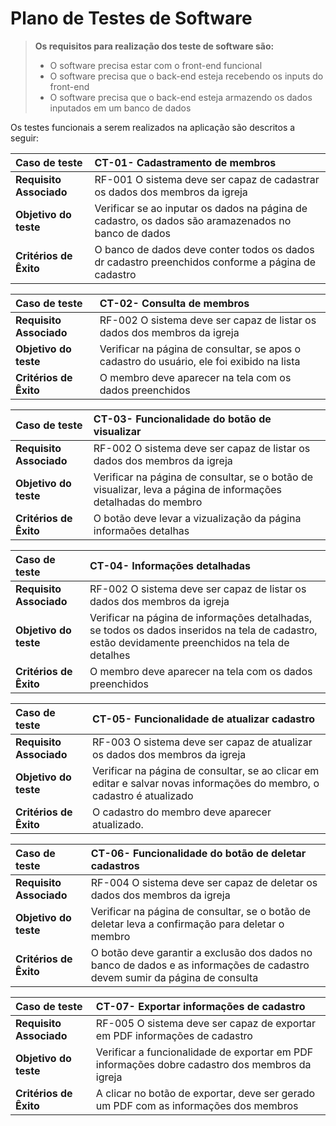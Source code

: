 # Plano de Testes de Software

> **Os requisitos para realização dos teste de software são:** 
>
> - O software precisa estar com o front-end  funcional
> - O software precisa que o back-end esteja recebendo os inputs do front-end 
> - O software precisa que o back-end esteja armazendo os dados inputados em um banco de dados


Os testes funcionais a serem realizados na aplicação são descritos a seguir:

|  Caso de teste | CT-01- Cadastramento de membros  |
| :------------ | :------------ |
| **Requisito Associado**  |  RF-001 O sistema deve ser capaz de cadastrar os dados dos membros da igreja |
| **Objetivo do teste**  |  Verificar se ao inputar os dados na página de cadastro, os dados são aramazenados no banco de dados |
|  **Critérios de Êxito** | O banco de dados deve conter todos os dados dr cadastro preenchidos conforme a página de cadastro  |

|  Caso de teste | CT-02- Consulta de membros  |
| :------------ | :------------ |
| **Requisito Associado**  |  RF-002 O sistema deve ser capaz de listar os dados dos membros da igreja |
| **Objetivo do teste**  |  Verificar na página de consultar, se apos o cadastro do usuário, ele foi exibido na lista |
|  **Critérios de Êxito** |O membro deve aparecer na tela com os dados preenchidos |

|  Caso de teste | CT-03- Funcionalidade do botão de visualizar  |
| :------------ | :------------ |
| **Requisito Associado**  |  RF-002 O sistema deve ser capaz de listar os dados dos membros da igreja |
| **Objetivo do teste**  | Verificar na página de consultar, se o botão de visualizar, leva a página de informações detalhadas do membro |
|  **Critérios de Êxito** |O botão deve levar a vizualização da página informaões detalhas|

|  Caso de teste | CT-04- Informações detalhadas  |
| :------------ | :------------ |
| **Requisito Associado**  |  RF-002 O sistema deve ser capaz de listar os dados dos membros da igreja |
| **Objetivo do teste**  |  Verificar na página de informações detalhadas, se todos os dados inseridos na tela de cadastro, estão devidamente preenchidos na tela de detalhes|
|  **Critérios de Êxito** |O membro deve aparecer na tela com os dados preenchidos |

|  Caso de teste | CT-05- Funcionalidade de atualizar cadastro  |
| :------------ | :------------ |
| **Requisito Associado**  |  RF-003 O sistema deve ser capaz de atualizar os dados dos membros da igreja |
| **Objetivo do teste**  | Verificar na página de consultar, se ao clicar em editar e salvar novas informações do membro, o cadastro é atualizado |
|  **Critérios de Êxito** |O cadastro do membro deve aparecer atualizado.|

|  Caso de teste | CT-06- Funcionalidade do botão de deletar cadastros |
| :------------ | :------------ |
| **Requisito Associado**  |  RF-004 O sistema deve ser capaz de deletar os dados dos membros da igreja |
| **Objetivo do teste**  | Verificar na página de consultar, se o botão de deletar leva a confirmação para deletar o membro |
|  **Critérios de Êxito** |O botão deve garantir a exclusão dos dados no banco de dados e as informações de cadastro devem sumir da página de consulta|

|  Caso de teste | CT-07- Exportar informações de cadastro|
| :------------ | :------------ |
| **Requisito Associado**  |  RF-005 O sistema deve ser capaz de exportar em PDF informações de cadastro |
| **Objetivo do teste**  | Verificar a funcionalidade de exportar em PDF informações dobre cadastro dos membros da igreja |
|  **Critérios de Êxito** |A clicar no botão de exportar, deve ser gerado um PDF com as informações dos membros|





